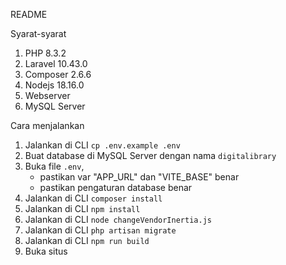 README

Syarat-syarat
1. PHP 8.3.2
2. Laravel 10.43.0
3. Composer 2.6.6
4. Nodejs 18.16.0
5. Webserver
6. MySQL Server

Cara menjalankan
1. Jalankan di CLI `cp .env.example .env`
2. Buat database di MySQL Server dengan nama `digitalibrary`
3. Buka file `.env`, 
    - pastikan var "APP_URL" dan "VITE_BASE" benar
    - pastikan pengaturan database benar
4. Jalankan di CLI `composer install`
5. Jalankan di CLI `npm install`
6. Jalankan di CLI `node changeVendorInertia.js`
7. Jalankan di CLI `php artisan migrate`
8. Jalankan di CLI `npm run build`
9. Buka situs